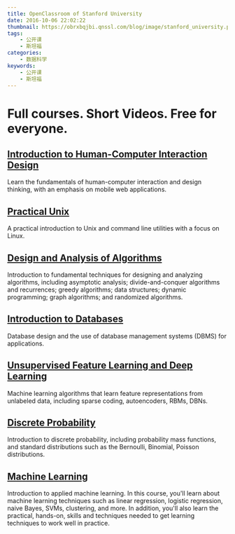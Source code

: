 ```yaml
---
title: OpenClassroom of Stanford University
date: 2016-10-06 22:02:22
thumbnail: https://obrxbqjbi.qnssl.com/blog/image/stanford_university.png
tags:
	- 公开课
	- 斯坦福
categories:
	- 数据科学
keywords:
	- 公开课
	- 斯坦福
---
```

# Full courses. Short Videos. Free for everyone.
 
## [Introduction to Human-Computer Interaction Design](http://openclassroom.stanford.edu/MainFolder/CoursePage.php?course=HCI)
Learn the fundamentals of human-computer interaction and design thinking, with an emphasis on mobile web applications.
 
 
## [Practical Unix](http://openclassroom.stanford.edu/MainFolder/CoursePage.php?course=PracticalUnix)
A practical introduction to Unix and command line utilities with a focus on Linux.
 
 
## [Design and Analysis of Algorithms](http://openclassroom.stanford.edu/MainFolder/CoursePage.php?course=IntroToAlgorithms)
Introduction to fundamental techniques for designing and analyzing algorithms, including asymptotic analysis; divide-and-conquer algorithms and recurrences; greedy algorithms; data structures; dynamic programming; graph algorithms; and randomized algorithms.
 
 
## [Introduction to Databases](http://openclassroom.stanford.edu/MainFolder/CoursePage.php?course=IntroToDatabases)
Database design and the use of database management systems (DBMS) for applications.
 
 
## [Unsupervised Feature Learning and Deep Learning](http://openclassroom.stanford.edu/MainFolder/CoursePage.php?course=ufldl)
Machine learning algorithms that learn feature representations from unlabeled data, including sparse coding, autoencoders, RBMs, DBNs.
 
 
## [Discrete Probability](http://openclassroom.stanford.edu/MainFolder/CoursePage.php?course=DiscreteProbability)
Introduction to discrete probability, including probability mass functions, and standard distributions such as the Bernoulli, Binomial, Poisson distributions.
 
 
## [Machine Learning](http://openclassroom.stanford.edu/MainFolder/CoursePage.php?course=MachineLearning)
Introduction to applied machine learning. In this course, you'll learn about machine learning techniques such as linear regression, logistic regression, naive Bayes, SVMs, clustering, and more. In addition, you'll also learn the practical, hands-on, skills and techniques needed to get learning techniques to work well in practice.